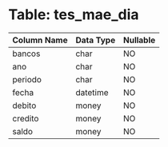 # Table: tes_mae_dia

| Column Name | Data Type | Nullable |
|-------------|-----------|----------|
| bancos | char | NO |
| ano | char | NO |
| periodo | char | NO |
| fecha | datetime | NO |
| debito | money | NO |
| credito | money | NO |
| saldo | money | NO |
